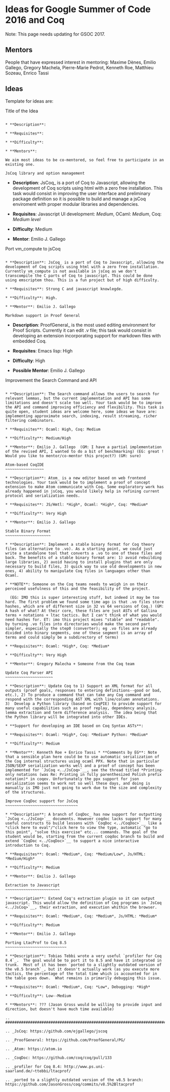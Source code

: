 Ideas for Google Summer of Code 2016 and Coq
============================================

Note: This page needs updating for GSOC 2017.

Mentors
-------

People that have expressed interest in mentoring: Maxime Dènes, Emilio Gallego, Gregory Machela, Pierre-Marie Pedrot, Kenneth Roe, Matthieu Sozeau, Enrico Tassi

Ideas
-----

Template for ideas are:

Title of the Idea
~~~~~~~~~~~~~~~~~

* **Description**:

* **Requisites**:

* **Difficulty**:

* **Mentors**:

We aim most ideas to be co-mentored, so feel free to participate in an existing one.

JsCoq library and option management
~~~~~~~~~~~~~~~~~~~~~~~~~~~~~~~~~~~

* **Description**: JsCoq_ is a port of Coq to Javascript, allowing the development of Coq scripts using html with a zero free installation. This task would consist in improving the user interface and preliminary package definition so it is possible to build and manage a jsCoq enviroment with proper modular libraries and dependencies.

* **Requisites**: Javascript UI development: *Medium*, OCaml: *Medium*, Coq: *Medium level*

* **Difficulty**: Medium

* **Mentor**: Emilio J. Gallego

Port vm_compute to jsCoq
~~~~~~~~~~~~~~~~~~~~~~~~

* **Description**: JsCoq_ is a port of Coq to Javascript, allowing the development of Coq scripts using html with a zero free installation. Currently vm_compute is not available in jsCoq as we don't transcompile the C parts of Coq to javascript. This could be done using emscriptem thou. This is a fun project but of high difficulty.

* **Requisites**: Strong C and javascript knowlegde.

* **Difficulty**: High.

* **Mentor**: Emilio J. Gallego

Markdown support in Proof General
~~~~~~~~~~~~~~~~~~~~~~~~~~~~~~~~~

* **Description**: ProofGeneral_ is the most used editing environment for Proof Scripts. Currently it can edit .v file; this task would consist in developing an extension incorporating support for markdown files with embedded Coq.

* **Requisites**: Emacs lisp: High

* **Difficulty**: High

* **Possible Mentor**: Emilio J. Gallego

Improvement the Search Command and API
~~~~~~~~~~~~~~~~~~~~~~~~~~~~~~~~~~~~~~

* **Description**: The Search command allows the users to search for relevant lemmas, but the current implementation and API has some limitations and doesn't scale too well. Your task would be to improve the API and command improving efficiency and flexibility. This task is quite open, student ideas are welcome here, some ideas we have are: implementing approximate search, indexing, result streaming, richer filtering combinators.

* **Requisites**: Ocaml: High, Coq: Medium

* **Difficulty**: Medium/High

* **Mentor**: Emilio J. Gallego  (GM: I have a partial implementation of the revised API, I wanted to do a bit of benchmarking) (EG: great ! Would you like to mentor/co-mentor this project?) (GM: sure)

Atom-based CoqIDE
~~~~~~~~~~~~~~~~~

* **Description**: Atom_ is a new editor based on web frontend technologies. Your task would be to implement a proof of concept extension to make Atom communicate with Coq. Some exploratory work has already happened in jsCoq, you would likely help in refining current protocol and serialization needs.

* **Requisites**: JS/Hmtl: *High*, Ocaml: *High*, Coq: *Medium*

* **Difficulty**: Very High

* **Mentor**: Emilio J. Gallego

Stable Binary Format
~~~~~~~~~~~~~~~~~~~~

* **Description**: Implement a stable binary format for Coq theory files (an alternative to .vo). As a starting point, we could just write a standalone tool that converts a .vo to one of these files and back. The benefits of a stable binary format are: 1) avoid rebuilding large libraries, 2) avoid having to install plugins that are only necessary to build files, 3) quick way to use old developments in new ones, 4) ability to manipulate Coq files in languages other than Ocaml.

* **NOTE**: Someone on the Coq teams needs to weigh in on their perceived usefulness of this and the feasibility of the project.

  (EG: IMO this is super interesting stuff, but indeed it may be too hard. The first problem we found some time ago is that .vo files store hashes, which are of different size in 32 vs 64 versions of Coq.) (GM: A hash of what? At their core, these files are just ASTs of Gallina terms + notations + ltac tactics. But I can't think of what you would need hashes for. ET: imo this project mixes "stable" and "readable".  by turning .vo files into directories would make the second part simpler, especially the step0 (converter); eg .vo files are already divided into binary segments, one of these segment is an array of terms and could simply be a subdirectory of terms)

* **Requisites**: Ocaml: *High*, Coq: *Medium*

* **Difficulty**: Very High

* **Mentor**: Gregory Malecha + Someone from the Coq team

Update Coq Parser API
~~~~~~~~~~~~~~~~~~~~~

* **Description**: Update Coq to 1) Support an XML format for all outputs (proof goals, responses to entering definitions--good or bad, etc.), 2) To produce a command that can take any Coq command and respond with the corresponding AST XML with line/column annotations.  3)  Develop a Python library (based on CoqPIE) to provide support for many useful capabilities such as proof replay, dependency analysis, lemma extraction and term difference analysis.  The idea being that the Python library will be integrated into other IDEs.

* **Support for developing an IDE based on Coq Syntax ASTs**:

* **Requisites**: Ocaml: *High*, Coq: *Medium* Python: *Medium*

* **Difficulty**: Medium

* **Mentor**: Kenneth Roe + Enrico Tassi * **Comments by EG**: Note that a sensible plan here could be to use automatic serialization of the Coq internal structures using ocaml PPX. Note that in particular JSON/SEXP serialization works well and a proof of concept has been implemented for `JsCoq <../JsCoq>`__, see the thread titled *Printing-only notations (was Re: Printing in fully parenthesized Polish prefix notation)* in coqev. Unfortunately the ppx support for json serialization seems to work not so well these days, and doing is manually is IMO just not going to work due to the size and complexity of the structures.

Improve CoqDoc support for JsCoq
~~~~~~~~~~~~~~~~~~~~~~~~~~~~~~~~

* **Description**: A branch of CoqDoc_ has now support for outputting `JsCoq <../JsCoq>`__ documents. However coqdoc lacks support for many useful constructs to build lessons with `CoqDoc <../CoqDoc>`__ like a "click here to eval"/"click here to view the type, automatic "go to this point", "solve this exercise" etc... commands. The goal of the student would be, starting from the current coqdoc branch to build and extend `CoqDoc <../CoqDoc>`__ to support a nice interactive introduction to Coq.

* **Requisites**: Ocaml: *Medium*, Coq: *Medium/Low*, Js/HTML: *Medium/High*

* **Difficulty**: Medium

* **Mentor**: Emilio J. Gallego

Extraction to Javascript
~~~~~~~~~~~~~~~~~~~~~~~~

* **Description**: Extend Coq's extraction plugin so it can output javascript. This would allow the definition of Coq programs in `JsCoq <../JsCoq>`__, their extraction, and execution whithin the browser.

* **Requisites**: Ocaml: *Medium*, Coq: *Medium*, Js/HTML: *Medium*

* **Difficulty**: Medium

* **Mentor**: Emilio J. Gallego

Porting LtacProf to Coq 8.5
~~~~~~~~~~~~~~~~~~~~~~~~~~~

* **Description**: Tobias Tebbi wrote a very useful `profiler for Coq 8.4`_.  The goal would be to port it to 8.5 and have it integrated in trunk.  Most of it has been `ported to a slightly outdated version of the v8.5 branch`_, but it doesn't actually work (as you execute more tactics, the percentage of the total time which is accounted for in the table goes down.  What remains is primarily debugging this issue.

* **Requisites**: Ocaml: *Medium*, Coq: *Low*, Debugging: *High*

* **Difficulty**: Low--Medium

* **Mentors**: ??? (Jason Gross would be willing to provide input and direction, but doesn't have much time available)

.. ############################################################################

.. _JsCoq: https://github.com/ejgallego/jscoq

.. _ProofGeneral: https://github.com/ProofGeneral/PG/

.. _Atom: https://atom.io

.. _CoqDoc: https://github.com/coq/coq/pull/133

.. _profiler for Coq 8.4: http://www.ps.uni-saarland.de/~ttebbi/ltacprof/

.. _ported to a slightly outdated version of the v8.5 branch: https://github.com/JasonGross/coq/commits/v8.5%2Bltacprof


